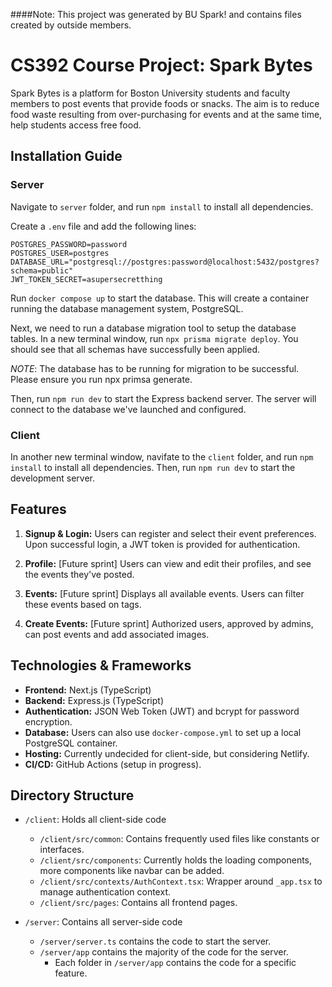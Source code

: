 ####Note: This project was generated by BU Spark! and contains files created by outside members.

# CS392 Course Project: Spark Bytes

Spark Bytes is a platform for Boston University students and faculty members to post events that provide foods or snacks. The aim is to reduce food waste resulting from over-purchasing for events and at the same time, help students access free food.

## Installation Guide

### Server
Navigate to `server` folder, and run `npm install` to install all dependencies. 

Create a `.env` file and add the following lines:

```
POSTGRES_PASSWORD=password
POSTGRES_USER=postgres
DATABASE_URL="postgresql://postgres:password@localhost:5432/postgres?schema=public"
JWT_TOKEN_SECRET=asupersecretthing
```

Run `docker compose up` to start the database. This will create a container running the database management system, PostgreSQL.

Next, we need to run a database migration tool to setup the database tables. In a new terminal window, run `npx prisma migrate deploy`.
You should see that all schemas have successfully been applied. 

_NOTE_: The database has to be running for migration to be successful. Please ensure you run npx primsa generate.

Then, run `npm run dev` to start the Express backend server. The server will connect to the database we've launched and configured.

### Client

In another new terminal window, navifate to the `client` folder, and run `npm install` to install all dependencies. Then, run `npm run dev` to start the development server.

## Features

1. **Signup & Login:** Users can register and select their event preferences. Upon successful login, a JWT token is provided for authentication.
   
2. **Profile:** [Future sprint] Users can view and edit their profiles, and see the events they've posted.
   
3. **Events:** [Future sprint] Displays all available events. Users can filter these events based on tags.
   
4. **Create Events:** [Future sprint] Authorized users, approved by admins, can post events and add associated images.

## Technologies & Frameworks

- **Frontend:** Next.js (TypeScript)
- **Backend:** Express.js (TypeScript)
- **Authentication:** JSON Web Token (JWT) and bcrypt for password encryption.
- **Database:** Users can also use `docker-compose.yml` to set up a local PostgreSQL container.
- **Hosting:** Currently undecided for client-side, but considering Netlify.
- **CI/CD:** GitHub Actions (setup in progress).

## Directory Structure

- `/client`: Holds all client-side code
    - `/client/src/common`: Contains frequently used files like constants or interfaces.
    - `/client/src/components`: Currently holds the loading components, more components like navbar can be added.
    - `/client/src/contexts/AuthContext.tsx`: Wrapper around `_app.tsx` to manage authentication context.
    - `/client/src/pages`: Contains all frontend pages.
    
- `/server`: Contains all server-side code
  - `/server/server.ts` contains the code to start the server.
  - `/server/app` contains the majority of the code for the server.
    - Each folder in `/server/app` contains the code for a specific feature.

